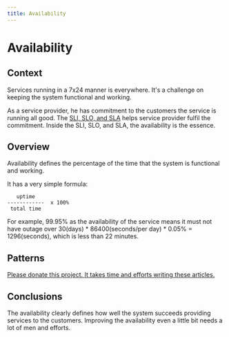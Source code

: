 ```yaml
---
title: Availability
---
```


# Availability

## Context

Services running in a 7x24 manner is everywhere. It's a challenge on keeping the system functional and working.

As a service provider, he has commitment to the customers the service is running all good. The [SLI, SLO, and SLA](/the-difference-between-sli-slo-and-sla.html) helps service provider fulfil the commitment. Inside the SLI, SLO, and SLA, the availability is the essence.

## Overview

Availability defines the percentage of the time that the system is functional and working.

It has a very simple formula:

```
   uptime
------------  x 100%
 total time
```

For example, 99.95% as the availability of the service means it must not have outage over 30(days) * 86400(seconds/per day) * 0.05% = 1296(seconds), which is less than 22 minutes.

## Patterns

[Please donate this project. It takes time and efforts writing these articles.](/)

## Conclusions

The availability clearly defines how well the system succeeds providing services to the customers. Improving the availability even a little bit needs a lot of men and efforts.
